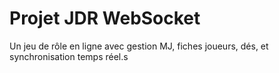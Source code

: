 # Projet JDR WebSocket
Un jeu de rôle en ligne avec gestion MJ, fiches joueurs, dés, et synchronisation temps réel.s